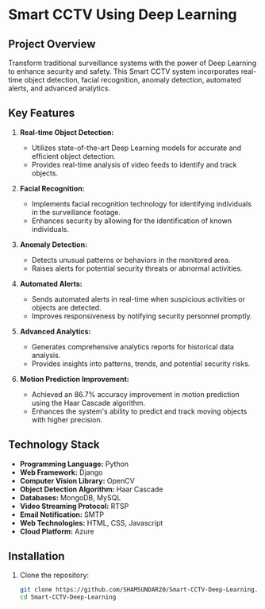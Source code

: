 # Smart CCTV Using Deep Learning

## Project Overview

Transform traditional surveillance systems with the power of Deep Learning to enhance security and safety. This Smart CCTV system incorporates real-time object detection, facial recognition, anomaly detection, automated alerts, and advanced analytics.

## Key Features

1. **Real-time Object Detection:**
   - Utilizes state-of-the-art Deep Learning models for accurate and efficient object detection.
   - Provides real-time analysis of video feeds to identify and track objects.

2. **Facial Recognition:**
   - Implements facial recognition technology for identifying individuals in the surveillance footage.
   - Enhances security by allowing for the identification of known individuals.

3. **Anomaly Detection:**
   - Detects unusual patterns or behaviors in the monitored area.
   - Raises alerts for potential security threats or abnormal activities.

4. **Automated Alerts:**
   - Sends automated alerts in real-time when suspicious activities or objects are detected.
   - Improves responsiveness by notifying security personnel promptly.

5. **Advanced Analytics:**
   - Generates comprehensive analytics reports for historical data analysis.
   - Provides insights into patterns, trends, and potential security risks.

6. **Motion Prediction Improvement:**
   - Achieved an 86.7% accuracy improvement in motion prediction using the Haar Cascade algorithm.
   - Enhances the system's ability to predict and track moving objects with higher precision.

## Technology Stack

- **Programming Language:** Python
- **Web Framework:** Django
- **Computer Vision Library:** OpenCV
- **Object Detection Algorithm:** Haar Cascade
- **Databases:** MongoDB, MySQL
- **Video Streaming Protocol:** RTSP
- **Email Notification:** SMTP
- **Web Technologies:** HTML, CSS, Javascript
- **Cloud Platform:** Azure

## Installation

1. Clone the repository:

   ```bash
   git clone https://github.com/SHAMSUNDAR20/Smart-CCTV-Deep-Learning.git
   cd Smart-CCTV-Deep-Learning
